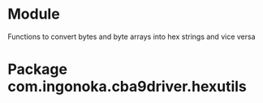 # Module

Functions to convert bytes and byte arrays into hex strings and vice versa

# Package com.ingonoka.cba9driver.hexutils

